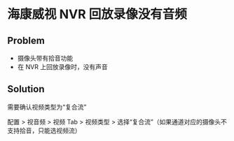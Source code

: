 # 海康威视 NVR 回放录像没有音频

## Problem
* 摄像头带有拾音功能
* 在 NVR 上回放录像时，没有声音

## Solution
需要确认视频类型为“复合流”

配置 > 视音频 > 视频 Tab > 视频类型 > 选择“复合流”（如果通道对应的摄像头不支持拾音，只能选视频流）
